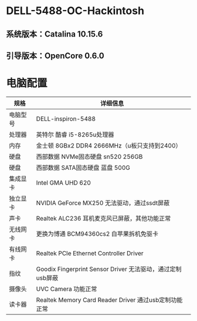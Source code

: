 # DELL-5488-OC-Hackintosh
## 系统版本：Catalina 10.15.6 
## 引导版本：OpenCore 0.6.0

# 电脑配置
| 规格     | 详细信息                                     |
| -------- | ---------------------------------------- |
| 电脑型号 | DELL-inspiron-5488             |
| 处理器   | 英特尔 酷睿 i5-8265u处理器             |
| 内存     | 金士顿 8GBx2  DDR4 2666MHz（u板只支持到2400）                 |
| 硬盘     | 西部数据 NVMe固态硬盘 sn520 256GB                  |
| 硬盘     | 西部数据 SATA固态硬盘 蓝盘 500G                  |
| 集成显卡 | Intel GMA UHD 620                          |
| 独立显卡 | NVIDIA GeForce MX250   无法驱动，通过ssdt屏蔽                       |
| 声卡     | Realtek ALC236   耳机麦克风已屏蔽，其他功能正常                  |
| 无线网卡 | 更换为博通 BCM94360cs2 白苹果拆机免驱卡                   |
| 有线网卡 | Realtek PCIe Ethernet Controller Driver                  |
| 指纹    | Goodix Fingerprint Sensor Driver 无法驱动，通过定制usb屏蔽                        |
| 摄像头  | UVC Camera 功能正常                        |
| 读卡器  |Realtek Memory Card Reader Driver      通过usb定制功能正常                  |


